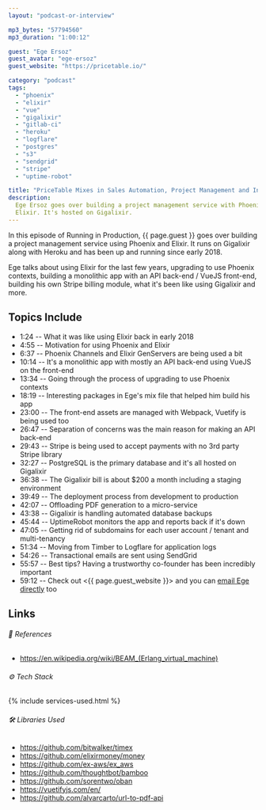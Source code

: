 ```yaml
---
layout: "podcast-or-interview"

mp3_bytes: "57794560"
mp3_duration: "1:00:12"

guest: "Ege Ersoz"
guest_avatar: "ege-ersoz"
guest_website: "https://pricetable.io/"

category: "podcast"
tags:
  - "phoenix"
  - "elixir"
  - "vue"
  - "gigalixir"
  - "gitlab-ci"
  - "heroku"
  - "logflare"
  - "postgres"
  - "s3"
  - "sendgrid"
  - "stripe"
  - "uptime-robot"

title: "PriceTable Mixes in Sales Automation, Project Management and Invoicing"
description:
  Ege Ersoz goes over building a project management service with Phoenix and
  Elixir. It's hosted on Gigalixir.
---
```


In this episode of Running in Production, {{ page.guest }} goes over building a
project management service using Phoenix and Elixir. It runs on Gigalixir along
with Heroku and has been up and running since early 2018.

Ege talks about using Elixir for the last few years, upgrading to use Phoenix
contexts, building a monolithic app with an API back-end / VueJS front-end,
building his own Stripe billing module, what it's been like using Gigalixir and
more.

## Topics Include

- 1:24 -- What it was like using Elixir back in early 2018
- 4:55 -- Motivation for using Phoenix and Elixir
- 6:37 -- Phoenix Channels and Elixir GenServers are being used a bit
- 10:14 -- It's a monolithic app with mostly an API back-end using VueJS on the front-end
- 13:34 -- Going through the process of upgrading to use Phoenix contexts
- 18:19 -- Interesting packages in Ege's mix file that helped him build his app
- 23:00 -- The front-end assets are managed with Webpack, Vuetify is being used too
- 26:47 -- Separation of concerns was the main reason for making an API back-end
- 29:43 -- Stripe is being used to accept payments with no 3rd party Stripe library
- 32:27 -- PostgreSQL is the primary database and it's all hosted on Gigalixir
- 36:38 -- The Gigalixir bill is about $200 a month including a staging environment
- 39:49 -- The deployment process from development to production
- 42:07 -- Offloading PDF generation to a micro-service
- 43:38 -- Gigalixir is handling automated database backups
- 45:44 -- UptimeRobot monitors the app and reports back if it's down
- 47:05 -- Getting rid of subdomains for each user account / tenant and multi-tenancy
- 51:34 -- Moving from Timber to Logflare for application logs
- 54:26 -- Transactional emails are sent using SendGrid
- 55:57 -- Best tips? Having a trustworthy co-founder has been incredibly important
- 59:12 -- Check out <{{ page.guest_website }}> and you can [email Ege directly](mailto:ege@pricetable.io) too

## Links

###### 📄 References

- <https://en.wikipedia.org/wiki/BEAM_(Erlang_virtual_machine)>

###### ⚙️ Tech Stack

{% include services-used.html %}

###### 🛠 Libraries Used

- <https://github.com/bitwalker/timex>
- <https://github.com/elixirmoney/money>
- <https://github.com/ex-aws/ex_aws>
- <https://github.com/thoughtbot/bamboo>
- <https://github.com/sorentwo/oban>
- <https://vuetifyjs.com/en/>
- <https://github.com/alvarcarto/url-to-pdf-api>

